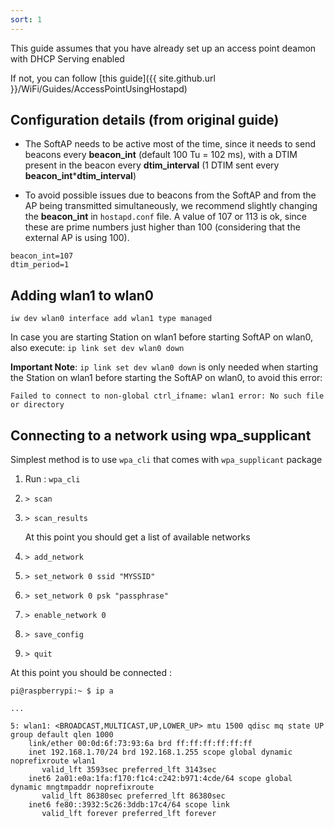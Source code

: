 ```yaml
---
sort: 1
---
```


This guide assumes that you have already set up an access point deamon with DHCP Serving enabled

If not, you can follow [this guide]({{ site.github.url }}/WiFi/Guides/AccessPointUsingHostapd)

## Configuration details (from original guide)

* The SoftAP needs to be active most of the time, since it needs to send beacons every **beacon_int** (default 100 Tu = 102 ms), with a DTIM present in the beacon every **dtim_interval** (1 DTIM sent every **beacon_int*****dtim_interval**)

* To avoid possible issues due to beacons from the SoftAP and from the AP being transmitted simultaneously, we recommend slightly changing the **beacon_int** in `hostapd.conf` file. A value of 107 or 113 is ok, since these are prime numbers just higher than 100 (considering that the external AP is using 100).

```
beacon_int=107
dtim_period=1
```

## Adding wlan1 to wlan0

```console
iw dev wlan0 interface add wlan1 type managed
```

In case you are starting Station on wlan1 before starting SoftAP on wlan0, also execute: `ip link set dev wlan0 down`

**Important Note**: `ip link set dev wlan0 down` is only needed when starting the Station on wlan1 before starting the SoftAP on wlan0, to avoid this error:

```
Failed to connect to non-global ctrl_ifname: wlan1 error: No such file or directory
```

## Connecting to a network using wpa_supplicant

Simplest method is to use `wpa_cli` that comes with `wpa_supplicant` package

1. Run : `wpa_cli`
2. `> scan`
3. `> scan_results`

    At this point you should get a list of available networks

4. `> add_network`
5. `> set_network 0 ssid "MYSSID"`
6. `> set_network 0 psk "passphrase"`
7. `> enable_network 0`
8. `> save_config`
9. `> quit`

At this point you should be connected :

```console
pi@raspberrypi:~ $ ip a

...

5: wlan1: <BROADCAST,MULTICAST,UP,LOWER_UP> mtu 1500 qdisc mq state UP group default qlen 1000
    link/ether 00:0d:6f:73:93:6a brd ff:ff:ff:ff:ff:ff
    inet 192.168.1.70/24 brd 192.168.1.255 scope global dynamic noprefixroute wlan1
       valid_lft 3593sec preferred_lft 3143sec
    inet6 2a01:e0a:1fa:f170:f1c4:c242:b971:4cde/64 scope global dynamic mngtmpaddr noprefixroute
       valid_lft 86380sec preferred_lft 86380sec
    inet6 fe80::3932:5c26:3ddb:17c4/64 scope link
       valid_lft forever preferred_lft forever
```